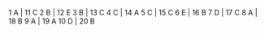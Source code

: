 1	A       |       11	C
2	B       |       12	E
3	B       |       13	C
4	C       |       14	A
5	C       |       15	C
6	E       |       16	B
7	D       |       17	C
8	A       |       18	B
9	A       |       19	A
10	D       |       20	B